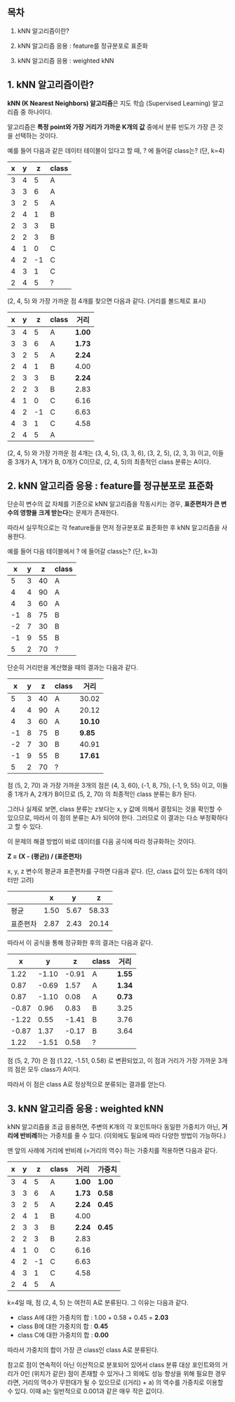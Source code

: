 ## 목차
1. kNN 알고리즘이란?

2. kNN 알고리즘 응용 : feature를 정규분포로 표준화

3. kNN 알고리즘 응용 : weighted kNN


## 1. kNN 알고리즘이란?
**kNN (K Nearest Neighbors) 알고리즘**은 지도 학습 (Supervised Learning) 알고리즘 중 하나이다.

알고리즘은 **특정 point와 가장 거리가 가까운 K개의 값** 중에서 분류 빈도가 가장 큰 것을 선택하는 것이다.

예를 들어 다음과 같은 데이터 테이블이 있다고 할 때, ? 에 들어갈 class는? (단, k=4)

|x|y|z|class|
|---|---|---|---|
|3|4|5|A|
|3|3|6|A|
|3|2|5|A|
|2|4|1|B|
|2|3|3|B|
|2|2|3|B|
|4|1|0|C|
|4|2|-1|C|
|4|3|1|C|
|2|4|5|?|

(2, 4, 5) 와 가장 가까운 점 4개를 찾으면 다음과 같다. (거리를 볼드체로 표시)

|x|y|z|class|거리|
|---|---|---|---|---|
|3|4|5|A|**1.00**|
|3|3|6|A|**1.73**|
|3|2|5|A|**2.24**|
|2|4|1|B|4.00|
|2|3|3|B|**2.24**|
|2|2|3|B|2.83|
|4|1|0|C|6.16|
|4|2|-1|C|6.63|
|4|3|1|C|4.58|
|2|4|5|A||

(2, 4, 5) 와 가장 가까운 점 4개는 (3, 4, 5), (3, 3, 6), (3, 2, 5), (2, 3, 3) 이고, 이들 중 3개가 A, 1개가 B, 0개가 C이므로, (2, 4, 5)의 최종적인 class 분류는 A이다.

## 2. kNN 알고리즘 응용 : feature를 정규분포로 표준화
단순히 변수의 값 자체를 기준으로 kNN 알고리즘을 작동시키는 경우, **표준편차가 큰 변수의 영향을 크게 받는다**는 문제가 존재한다.

따라서 실무적으로는 각 feature들을 먼저 정규분포로 표준화한 후 kNN 알고리즘을 사용한다.

예를 들어 다음 테이블에서 ? 에 들어갈 class는? (단, k=3)

|x|y|z|class|
|---|---|---|---|
|5|3|40|A|
|4|4|90|A|
|4|3|60|A|
|-1|8|75|B|
|-2|7|30|B|
|-1|9|55|B|
|5|2|70|?|

단순히 거리만을 계산했을 때의 결과는 다음과 같다.

|x|y|z|class|거리|
|---|---|---|---|---|
|5|3|40|A|30.02|
|4|4|90|A|20.12|
|4|3|60|A|**10.10**|
|-1|8|75|B|**9.85**|
|-2|7|30|B|40.91|
|-1|9|55|B|**17.61**|
|5|2|70|?||

점 (5, 2, 70) 과 가장 가까운 3개의 점은 (4, 3, 60), (-1, 8, 75), (-1, 9, 55) 이고, 이들 중 1개가 A, 2개가 B이므로 (5, 2, 70) 의 최종적인 class 분류는 B가 된다.

그러나 실제로 보면, class 분류는 z보다는 x, y 값에 의해서 결정되는 것을 확인할 수 있으므로, 따라서 이 점의 분류는 A가 되어야 한다. 그러므로 이 결과는 다소 부정확하다고 할 수 있다.

이 문제의 해결 방법이 바로 데이터를 다음 공식에 따라 정규화하는 것이다.

**Z = (X - (평균)) / (표준편차)**

x, y, z 변수의 평균과 표준편차를 구하면 다음과 같다. (단, class 값이 있는 6개의 데이터만 고려)

||x|y|z|
|---|---|---|---|
|평균|1.50|5.67|58.33|
|표준편차|2.87|2.43|20.14|

따라서 이 공식을 통해 정규화한 후의 결과는 다음과 같다.

|x|y|z|class|거리|
|---|---|---|---|---|
|1.22|-1.10|-0.91|A|**1.55**|
|0.87|-0.69|1.57|A|**1.34**|
|0.87|-1.10|0.08|A|**0.73**|
|-0.87|0.96|0.83|B|3.25|
|-1.22|0.55|-1.41|B|3.76|
|-0.87|1.37|-0.17|B|3.64|
|1.22|-1.51|0.58|?||

점 (5, 2, 70) 은 점 (1.22, -1.51, 0.58) 로 변환되었고, 이 점과 거리가 가장 가까운 3개의 점은 모두 class가 A이다.

따라서 이 점은 class A로 정상적으로 분류되는 결과를 얻는다.

## 3. kNN 알고리즘 응용 : weighted kNN
kNN 알고리즘을 조금 응용하면, 주변의 K개의 각 포인트마다 동일한 가중치가 아닌, **거리에 반비례**하는 가중치를 줄 수 있다. (이외에도 필요에 따라 다양한 방법이 가능하다.)

맨 앞의 사례에 거리에 반비례 (=거리의 역수) 하는 가중치를 적용하면 다음과 같다.

|x|y|z|class|거리|가중치|
|---|---|---|---|---|---|
|3|4|5|A|**1.00**|**1.00**|
|3|3|6|A|**1.73**|**0.58**|
|3|2|5|A|**2.24**|**0.45**|
|2|4|1|B|4.00||
|2|3|3|B|**2.24**|**0.45**|
|2|2|3|B|2.83||
|4|1|0|C|6.16||
|4|2|-1|C|6.63||
|4|3|1|C|4.58||
|2|4|5|A|||

k=4일 때, 점 (2, 4, 5) 는 여전히 A로 분류된다. 그 이유는 다음과 같다.

* class A에 대한 가중치의 합 : 1.00 + 0.58 + 0.45 = **2.03**
* class B에 대한 가중치의 합 : **0.45**
* class C에 대한 가중치의 합 : **0.00**

따라서 가중치의 합이 가장 큰 class인 class A로 분류된다.

참고로 점이 연속적이 아닌 이산적으로 분포되어 있어서 class 분류 대상 포인트와의 거리가 0인 (위치가 같은) 점이 존재할 수 있거나 그 외에도 성능 향상을 위해 필요한 경우라면, 거리의 역수가 무한대가 될 수 있으므로 ((거리) + a) 의 역수를 가중치로 이용할 수 있다. 이때 a는 일반적으로 0.001과 같은 매우 작은 값이다.